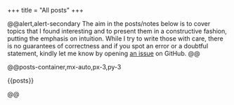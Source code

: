 +++
title = "All posts"
+++

@@alert,alert-secondary
    The aim in the posts/notes below is to cover topics that I found interesting and to present them in a constructive fashion, putting the emphasis on intuition.
    While I try to write those with care, there is no guarantees of correctness and if you spot an error or a doubtful statement, kindly let me know by opening [an issue](https://github.com/tlienart/tlienart.github.io/issues/new/) on GitHub.
@@

@@posts-container,mx-auto,px-3,py-3

{{posts}}

@@
